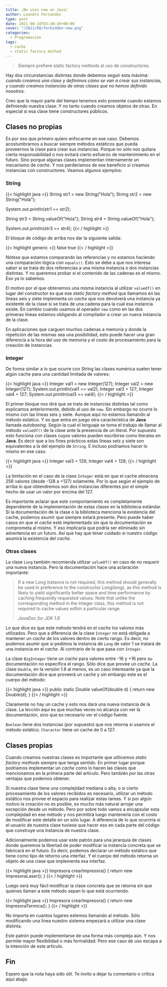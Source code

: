 ```yaml
---
title: ¡No uses new en Java!
author: Leandro Fernandez
type: post
date: 2021-08-10T03:30:49+00:00
cover: "/2021/08/forbidden-new.png"
categories:
  - Programación
tags:
  - cache
  - static factory method
---
```


> Siempre prefiere static factory methods al uso de constructores.

Hay dos circunstancias distintas donde debemos seguir esta máxima: _cuando creamos una clase y definimos cómo se van a crear sus instancias, y cuando creamos instancias de otras clases que no hemos definido nosotros._

Creo que la mayor parte del tiempo tenemos esto presente cuando estamos definiendo nuestra clase. Y no tanto cuando creamos objetos de otras. En especial si esa clase tiene constructores públicos.

## Clases no propias

Es por eso que primero quiero enfocarme en ese caso. Debemos acostumbrarnos a buscar siempre métodos estáticos que pueda proveernos la clase para crear sus instancias. Porque no sólo nos quitara cierta responsabilidad o nos evitará cierto esfuerzo de mantenimiento en el futuro. Sino porque algunas clases implementan internamente un mecanismo de _cache_. Y nos perderíamos de ese beneficio si creamos instancias con constructores. Veamos algunos ejemplos:

### String

{{< highlight java >}}
String str1 = new String("Hola");
String str2 = new String("Hola");

System.out.println(str1 == str2);

String str3 = String.valueOf("Hola");
String str4 = String.valueOf("Hola");

System.out.println(str3 == str4);
{{< / highlight >}}

El bloque de código de arriba nos dar la siguiente salida:

{{< highlight generic >}}
false
true
{{< / highlight >}}

Nótese que estamos comparando las referencias y no estamos haciendo una comparación lógica con `equals()`. Esto se debe a que nos interesa saber si se trata de dos referencias a una misma instancia o dos instancias distintas. Y no queremos probar si el contenido de las cadenas es el mismo. Eso ya lo sabemos.

El motivo por el que obtenemos una misma instancia al utilizar `valueOf()` en lugar del constructor es que ese _static factory method_ que llamamos en las líneas seis y siete implementa un _cache_ que nos devolverá una instancia ya existente de la clase si se trata de una cadena para la cual esa instancia existe. En cambio cuando usamos el operador `new` como en las dos primeras líneas estamos obligando al compilador a crear un nueva instancia de la clase.

En aplicaciones que carguen muchos cadenas a memoria y donde la repetición de las mismas sea una posibilidad, esto puede hacer una gran diferencia a la hora del uso de memoria y el costo de procesamiento para la creación de instancias.

### Integer

De forma similar a lo que ocurre con String las clases numérica suelen tener algún cache para una cantidad limitada de valores:

{{< highlight java >}}
Integer val1 = new Integer(127);
Integer val2 = new Integer(127);
System.out.println(val1 == val2);
Integer val3 = 127;
Integer val4 = 127;
System.out.println(val3 == val4);
{{< / highlight >}}

El primer bloque nos dirá que se trata de instancias distintas tal como explicamos anteriormente, debido al uso de `new`. Sin embargo no ocurre lo mismo con las líneas seis y siete. Aunque aquí no estamos llamando al método estático. Y es que entra en juego otra característica de **Java** llamada _autoboxing_. Según la cual el lenguaje se toma el trabajo de llamar al método `valueOf()` de la clase ante la presencia de un literal. Por supuesto esto funciona con clases cuyos valores pueden escribirse como literales en **Java**. Es decir que a los fines prácticos estas líneas seis y siete son equivalentes a la del ejemplo de `String`. E incluso podríamos hacer lo mismo en ese caso.

{{< highlight java >}}
Integer val3 = 128;
Integer val4 = 128;
{{< / highlight >}}

La limitación en el caso de la clase `Integer` está en que el cache almacena 256 valores (desde -128 a +127) solamente. Por lo que según el ejemplo de arriba lo que obtendremos son dos instancias diferentes por el simple hecho de usar un valor por encima del 127.

Es importante aclarar que este comportamiento es completamente dependiente de la implementación de estas clases en la biblioteca estándar. Si la documentación de la clase o la biblioteca menciona la existencia del cache, podemos asumir que siempre estará presente. Pero puede haber casos en que el _cache_ esté implementado sin que la documentación se comprometa al mismo. Y eso implicaría que podría ser eliminado sin advertencia en un futuro. Así que hay que tener cuidado si nuestro código asumirá la existencia del _cache_.

### Otras clases

La clase `Long` también recomienda utilizar `valueOf()` en caso de no requerir una nueva instancia. Pero la documentación hace una aclaración importante:

<blockquote class="wp-block-quote">
  <p>
    If a new Long instance is not required, this method should generally be used in preference to the constructor Long(long), as this method is likely to yield significantly better space and time performance by caching frequently requested values. Note that unlike the corresponding method in the Integer class, this method is not required to cache values within a particular range.
  </p>
  
  <cite>JavaDoc for JDK 1.8</cite>
</blockquote>

Lo que dice es que este método tendrá en el _cache_ los valores más utilizados. Pero que a diferencia de la clase `Integer` no está obligada a mantener un _cache_ de los valores dentro de cierto rango. Es decir, no podemos asumir que si pedimos la instancia de `Long` de valor 1 se tratará de una instancia en el _cache_. Al contrario de lo que pasa con `Integer`.

La clase `BigInteger` tiene un _cache_ para valores entre -16 y +16 pero su documentación no especifica el rango. Sólo dice que provee un _cache_. La clase `Double`, en la versión 1.8 al menos, es un caso interesante ya que la documentación dice que proveerá un cache y sin embargo este es el cuerpo del método:

{{< highlight java >}}
public static Double valueOf(double d) {
    return new Double(d);
}
{{< / highlight >}}

Claramente no hay un cache y esto nos dará una nueva instancia de la clase. La lección aquí es que muchas veces no alcanza con ver la documentación, sino que es necesario ver el código fuente.

`Boolean` tiene dos instancias (por supuesto) que nos retorna si usamos el método estático. `Character` tiene un cache de 0 a 127.

## Clases propias

Cuando creamos nuestras clases es importante que utilicemos _static factory methods_ siempre que tenga sentido. En primer lugar porque podríamos implementar un _cache_ como lo hacen las clases que mencionamos en la primera parte del artículo. Pero también por las otras ventajas que podemos obtener.

Si nuestra clase tiene una complejidad mediana o alta, o si cierto procesamiento de los valores recibidos es necesario, utilizar un método estático nos provee el espacio para realizar estas tareas. Y si por algún motivo la creación no es posible, es mucho más natural arrojar una excepción desde un método. Pero por sobre todo vamos a encapsular esta complejidad en ese método y nos permitirá luego mantenerla con el costo de modificar este detalle en un sólo lugar. A diferencia de lo que ocurriría si el usuario de nuestra clase tuviese que hacer eso en cada parte del código que construye una instancia de nuestra clase.

Adicionalmente podemos usar este patrón para una jerarquía de clases donde queremos la libertad de poder modificar la instancia concreta que se fabricará en el futuro. Es decir, podemos declarar un método estático que tiene como tipo de retorno una interfaz. Y el cuerpo del método retorna un objeto de una clase que implementa esa interfaz. 

{{< highlight java >}}
Impresora crearImpresora() {
  return new ImpresoraLaser();
}
{{< / highlight >}}

Luego será muy fácil modificar la clase concreta que se retorna sin que quienes llaman a este método sepan lo que está ocurriendo.

{{< highlight java >}}
Impresora crearImpresora() {
  return new ImpresoraTermica();
}
{{< / highlight >}}

No importa en cuantos lugares estemos llamando al método. Sólo modificando una línea nuestro sistema empezará a utilizar una clase distinta.

Este patrón puede implementarse de una forma más compleja aún. Y nos permite mayor flexibilidad o más formalidad. Pero ese caso de uso escapa a la intención de este artículo.

## Fin

Espero que la nota haya sido útil. Te invito a dejar tu comentario o crítica aquí abajo.